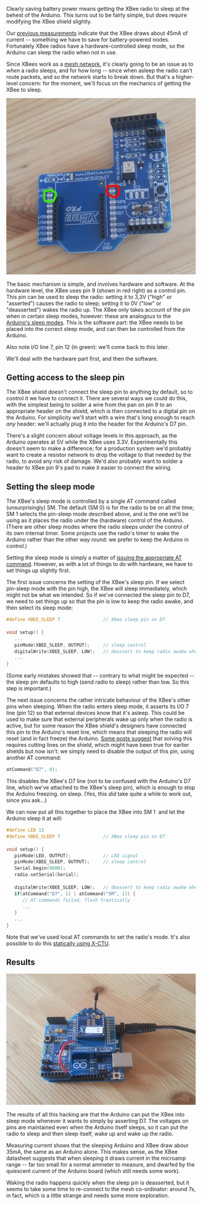 Clearly saving battery power means getting the XBee radio to sleep at the behest of the Arduino. This turns out to be fairly simple, but does require modifying the XBee shield slightly.

<!--more-->

Our <a href="/2013/07/31/power/">previous measurements</a> indicate that the XBee draws about 45mA of current -- something we have to save for battery-powered nodes. Fortunately XBee radios have a hardware-controlled sleep mode, so the Arduino can sleep the radio when not in use.

Since XBees work as a <a href="/2013/07/02/mesh-network/">mesh network</a>, it's clearly going to be an issue as to <em>when</em> a radio sleeps, and for how long -- since when asleep the radio can't route packets, and so the network starts to break down. But that's a higher-level concern: for the moment, we'll focus on the mechanics of getting the XBee to sleep.

![Pins relating to XBee sleep mode](/images/citizen-sensing/sleep-pin.jpg)

The basic mechanism is simple, and involves hardware and software. At the hardware level, the XBee uses pin 9 (shown in red right) as a control pin. This pin can be used to sleep the radio: setting it to 3,3V ("high" or "asserted") causes the radio to sleep; setting it to 0V ("low" or "deasserted") wakes the radio up. The XBee only takes account of the pin when in certain sleep modes, however: these are analogous to the <a href="/2013/07/23/arduino-watchdog/">Arduino's sleep modes</a>. This is the software part: the XBee needs to be placed into the correct sleep mode, and can then be controlled from the Arduino.

Also note I/O line 7, pin 12 (in green): we'll come back to this later.

We'll deal with the hardware part first, and then the software.

<h2>Getting access to the sleep pin</h2>

The XBee shield doesn't connect the sleep pin to anything by default, so to control it we have to connect it. There are several ways we could do this, with the simplest being to solder a wire from the pan on pin 9 to an appropriate header on the shield, which is then connected to a digital pin on the Arduino. For simplicity we'll start with a wire that's long enough to reach <em>any</em> header: we'll actually plug it into the header for the Arduino's D7 pin.

There's a slight concern about voltage levels in this approach, as the
Arduino operates at 5V while the XBee uses 3.3V. Experimentally this
doesn't seem to make a difference; for a production system we'd
probably want to create a resistor network to drop the voltage to that
needed by the radio, to avoid any risk of damage. We'd also probably
want to solder a header to XBee pin 9's pad to make it easier to
connect the wiring.

<h2>Setting the sleep mode</h2>

The XBee's sleep mode is controlled by a single AT command called (unsurprisingly) SM. The default (SM 0) is for the radio to be on all the time; SM 1 selects the pin-sleep mode described above, and is the one we'll be using as it places the radio under the (hardware) control of the Arduino. (There are other sleep modes where the radio sleeps under the control of its own internal timer. Some projects use the radio's timer to wake the Arduino rather than the other way round: we prefer to keep the Arduino in control.)

Setting the sleep mode is simply a matter of <a href="/2013/08/02/at-commands-2">issuing the appropriate AT command</a>. However, as with a lot of things to do with hardware, we have to set things up slightly first.

The first issue concerns the setting of the XBee's sleep pin. If we
select pin-sleep mode with the pin high, the XBee will sleep
immediately, which might not be what we intended. So if we've
connected the sleep pin to D7, we need to set things up so that the
pin is low to keep the radio awake, and then select its sleep mode:

```c
#define XBEE_SLEEP 7                // Xbee sleep pin on D7

void setup() {
   ...
   pinMode(XBEE_SLEEP, OUTPUT);     // sleep control
   digitalWrite(XBEE_SLEEP, LOW);   // deassert to keep radio awake when sleep mode selected
   ...
}
```

(Some early mistakes showed that -- contrary to what might be expected -- the sleep pin defaults to high (send radio to sleep) rather than low. So this step is important.)

The next issue concerns the rather intricate behaviour of the XBee's other pins when sleeping. When the radio enters sleep mode, it asserts its I/O 7 line (pin 12) so that external devices know that it's asleep. This could be used to make sure that external peripherals wake up only when the radio is active, but for some reason the XBee shield's designers have connected this pin to the Arduino's reset line, which means that sleeping the radio will reset (and in fact freeze) the Arduino. <a href="http://rubenlaguna.com/wp/2009/03/05/setting-xbee-to-sleep-causes-arduino-reset/" target="_blank">Some posts suggest</a> that solving this requires cutting lines on the shield, which might have been true for earlier shields but now isn't: we simply need to disable the output of this pin, using another AT command:

```c
atCommand("D7", 0);
```

This disables the XBee's D7 line (not to be confused with the Arduino's D7 line, which we've attached to the XBee's sleep pin), which is enough to stop the Arduino freezing. on sleep. (Yes, this <em>did</em> take quite a while to work out, since you ask...)

We can now put all this together to place the XBee into SM 1  and let the Arduino sleep it at will:

```c
#define LED 13
#define XBEE_SLEEP 7                // XBee sleep pin on D7

void setup() {
   pinMode(LED, OUTPUT);            // LED signal
   pinMode(XBEE_SLEEP, OUTPUT);     // sleep control
   Serial.begin(9600);
   radio.setSerial(Serial);

   digitalWrite(XBEE_SLEEP, LOW);   // deassert to keep radio awake when sleep mode selected
   if(atCommand("D7", 1) | atCommand("SM", 1)) {
      // AT commands failed, flash frantically
      ...
   }
   ...
}
```

Note that we've used local AT commands to set the radio's mode. It's
also possible to do this <a href="/2013/07/xctu/">statically using
X-CTU</a>.

<h2>Results</h2>

![XBee with sleep control](/images/citizen-sensing/xbee-sleep.jpg)

The results of all this hacking are that the Arduino can put the XBee into sleep mode whenever it wants to simply by asserting D7. The voltages on pins are maintained even when the Arduino itself sleeps, so it can put the radio to sleep and then sleep itself, wake up and wake up the radio.

Measuring current shows that the sleeping Arduino and XBee draw abour 35mA, the same as an Arduino alone. This makes sense, as the XBee datasheet suggests that when sleeping it draws current in the microamp range -- far too small for a normal ammeter to measure, and dwarfed by the quiescent current of the Arduino board (which still needs some work).

Waking the radio happens quickly when the sleep pin is deasserted, but it seems to take some time to re-connect to the mesh co-ordinator: around 7s, in fact, which is a little strange and needs some more exploration.
